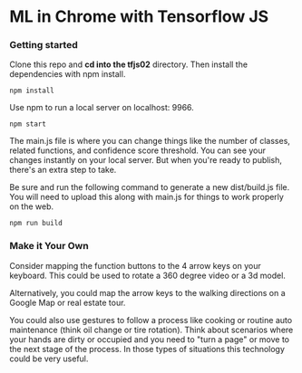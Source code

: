 # ML in Chrome with Tensorflow JS

### Getting started

Clone this repo and <b>cd into the tfjs02</b> directory. Then install the dependencies with npm install.
```
npm install
```
Use npm to run a local server on localhost: 9966.
```
npm start
```
The main.js file is where you can change things like the number of classes, related functions, and confidence score threshold. You can see your changes instantly on your local server. But when you're ready to publish, there's an extra step to take.

Be sure and run the following command to generate a new dist/build.js file. You will need to upload this along with main.js for things to work properly on the web.

```
npm run build
```
### Make it Your Own
Consider mapping the function buttons to the 4 arrow keys on your keyboard. This could be used to rotate a 360 degree video or a 3d model. 

Alternatively, you could map the arrow keys to the walking directions on a Google Map or real estate tour.

You could also use gestures to follow a process like cooking or routine auto maintenance (think oil change or tire rotation). Think about scenarios where your hands are dirty or occupied and you need to "turn a page" or move to the next stage of the process. In those types of situations this technology could be very useful.



